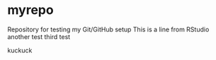 # myrepo
Repository for testing my Git/GitHub setup
This is a line from RStudio
another test
third test

kuckuck